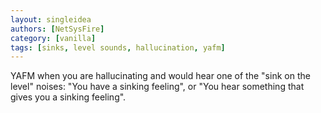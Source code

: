 ```yaml
---
layout: singleidea
authors: [NetSysFire]
category: [vanilla]
tags: [sinks, level sounds, hallucination, yafm]
---
```

YAFM when you are hallucinating and would hear one of the "sink on the level"
noises: "You have a sinking feeling", or "You hear something that gives you a
sinking feeling".
